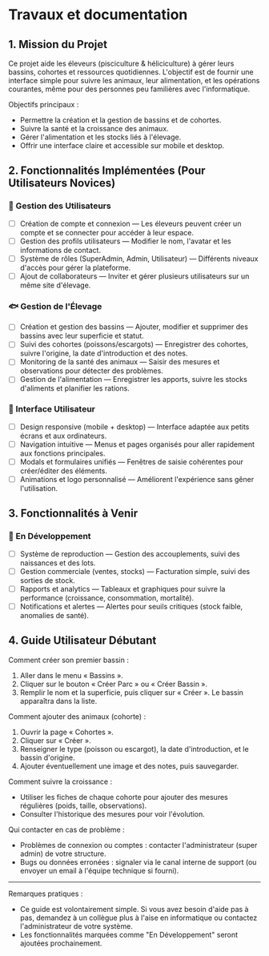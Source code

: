 # Travaux et documentation

## 1. Mission du Projet

Ce projet aide les éleveurs (pisciculture & héliciculture) à gérer leurs bassins, cohortes et ressources quotidiennes. L'objectif est de fournir une interface simple pour suivre les animaux, leur alimentation, et les opérations courantes, même pour des personnes peu familières avec l'informatique.

Objectifs principaux :
- Permettre la création et la gestion de bassins et de cohortes.
- Suivre la santé et la croissance des animaux.
- Gérer l'alimentation et les stocks liés à l'élevage.
- Offrir une interface claire et accessible sur mobile et desktop.

## 2. Fonctionnalités Implémentées (Pour Utilisateurs Novices)

### 🎯 Gestion des Utilisateurs
- [ ] Création de compte et connexion — Les éleveurs peuvent créer un compte et se connecter pour accéder à leur espace.
- [ ] Gestion des profils utilisateurs — Modifier le nom, l'avatar et les informations de contact.
- [ ] Système de rôles (SuperAdmin, Admin, Utilisateur) — Différents niveaux d'accès pour gérer la plateforme.
- [ ] Ajout de collaborateurs — Inviter et gérer plusieurs utilisateurs sur un même site d'élevage.

### 🐟 Gestion de l'Élevage
- [ ] Création et gestion des bassins — Ajouter, modifier et supprimer des bassins avec leur superficie et statut.
- [ ] Suivi des cohortes (poissons/escargots) — Enregistrer des cohortes, suivre l'origine, la date d'introduction et des notes.
- [ ] Monitoring de la santé des animaux — Saisir des mesures et observations pour détecter des problèmes.
- [ ] Gestion de l'alimentation — Enregistrer les apports, suivre les stocks d'aliments et planifier les rations.

### 📱 Interface Utilisateur
- [ ] Design responsive (mobile + desktop) — Interface adaptée aux petits écrans et aux ordinateurs.
- [ ] Navigation intuitive — Menus et pages organisés pour aller rapidement aux fonctions principales.
- [ ] Modals et formulaires unifiés — Fenêtres de saisie cohérentes pour créer/éditer des éléments.
- [ ] Animations et logo personnalisé — Améliorent l'expérience sans gêner l'utilisation.

## 3. Fonctionnalités à Venir

### 🚧 En Développement
- [ ] Système de reproduction — Gestion des accouplements, suivi des naissances et des lots.
- [ ] Gestion commerciale (ventes, stocks) — Facturation simple, suivi des sorties de stock.
- [ ] Rapports et analytics — Tableaux et graphiques pour suivre la performance (croissance, consommation, mortalité).
- [ ] Notifications et alertes — Alertes pour seuils critiques (stock faible, anomalies de santé).

## 4. Guide Utilisateur Débutant

Comment créer son premier bassin :
1. Aller dans le menu « Bassins ».
2. Cliquer sur le bouton « Créer Parc » ou « Créer Bassin ».
3. Remplir le nom et la superficie, puis cliquer sur « Créer ». Le bassin apparaîtra dans la liste.

Comment ajouter des animaux (cohorte) :
1. Ouvrir la page « Cohortes ».
2. Cliquer sur « Créer ».
3. Renseigner le type (poisson ou escargot), la date d'introduction, et le bassin d'origine.
4. Ajouter éventuellement une image et des notes, puis sauvegarder.

Comment suivre la croissance :
- Utiliser les fiches de chaque cohorte pour ajouter des mesures régulières (poids, taille, observations).
- Consulter l'historique des mesures pour voir l'évolution.

Qui contacter en cas de problème :
- Problèmes de connexion ou comptes : contacter l'administrateur (super admin) de votre structure.
- Bugs ou données erronées : signaler via le canal interne de support (ou envoyer un email à l'équipe technique si fourni).

---

Remarques pratiques :
- Ce guide est volontairement simple. Si vous avez besoin d'aide pas à pas, demandez à un collègue plus à l'aise en informatique ou contactez l'administrateur de votre système.
- Les fonctionnalités marquées comme "En Développement" seront ajoutées prochainement.

